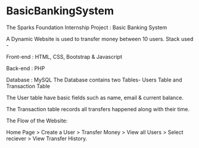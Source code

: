 # BasicBankingSystem
The Sparks Foundation Internship Project  : Basic Banking System 

A Dynamic Website is used to transfer money between 10 users. Stack used -

Front-end : HTML, CSS, Bootstrap &amp; Javascript

Back-end : PHP 

Database : MySQL 
The Database contains two Tables- Users Table and Transaction Table 

The User table have basic fields such as name, email &amp; current balance.

The Transaction table records all transfers happened along with their time.

The Flow of the Website: 

Home Page > Create a User > Transfer Money >   View all Users > Select reciever > View Transfer History.
